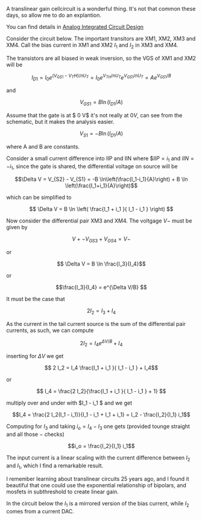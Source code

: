 
A translinear gain cellcircuit is a wonderful thing. It's not that common these days, so
allow me to do an explantion.

You can find details in [Analog Integrated Circuit Design](https://www.amazon.com/Analog-Integrated-Circuit-Design-Carusone/dp/1118092333)

Consider the circuit below. The important transitors are XM1, XM2, XM3 and XM4.
Call the bias current in XM1 and XM2 $I_1$ and $I_2$ in XM3 and XM4.

The transistors are all biased in weak inversion, so the VGS of XM1 and XM2 will
be

$$ I_{D1} = I_0 e^{(V_{GS1}-V_TH)/nU_T} = I_0 e^{V_{TH}/nU_T}e^{V_{GS1}/nU_T} = A e^{V_{GS1}/B} $$ 

and 

$$ V_{GS1} = B \ln (I_{D1}/A) $$

Assume that the gate is at $ 0 V$ it's not really at $0 V$, can see from the schematic, but it makes the analysis easier.

$$ V_{S1} = -B \ln (I_{D1}/A) $$


where A and B are constants.

Consider a small current difference into IIP and IIN where $$IIP = i_1$ and $IIN=-i_1$, since the gate is shared,
the differential voltage on source will be 

$$\Delta V = V_{S2} - V_{S1} = -B \ln\left(\frac{I_1-i_1}{A}\right) + B \ln \left(\frac{I_1+i_1}{A}\right)$$

which can be simplified to 

$$ \Delta V = B \ln \left( \frac{I_1 + i_1 }{ I_1 - i_1 } \right) $$

Now consider the differential pair XM3 and XM4. The voltgage $V-$ must be given by

$$ V+ - V_{GS3} + V_{GS4} = V-$$ 

or 

$$ \Delta V = B \ln \frac{I_3}{I_4}$$ 

or 

$$\frac{I_3}{I_4} = e^{\Delta V/B} $$

It must be the case that 

$$ 2I_2 = I_3 + I_4$$

As the current in the tail current source is the sum of the differential pair currents, as such, we can compute

$$ 2I_2 = I_4 e^{\Delta V/B} + I_4 $$ 

inserting for $\Delta V$ we get 

$$ 2 I_2 = I_4 \frac{I_1 + i_1 }{ I_1 - i_1 } + I_4$$

or 

$$ I_4 = \frac{2 I_2}{\frac{I_1 + i_1 }{ I_1 - i_1 } + 1} $$

multiply over and under with $I_1 - i_1 $ and we get 

$$I_4 = \frac{2 I_2(I_1 - i_1)}{I_1 - i_1 + I_1 + i_1} = I_2  - \frac{I_2}{I_1} i_1$$

Computing for $I_3$ and taking $i_o = I_4 - I_3$ one gets (provided tounge straight and all those $-$ checks)

$$i_o = \frac{I_2}{I_1} i_1$$

The input current is a linear scaling with the current difference between $I_2$ and $I_1$, which I find a remarkable result.

I remember learning about translinear circuits 25 years ago, and I found it beautiful that one could use
the exponential relationship of bipolars, and mosfets in subthreshold to create linear gain.

In the circuit below the $I_1$ is a mirrored version of the bias current, while $I_2$ comes from a current DAC.



